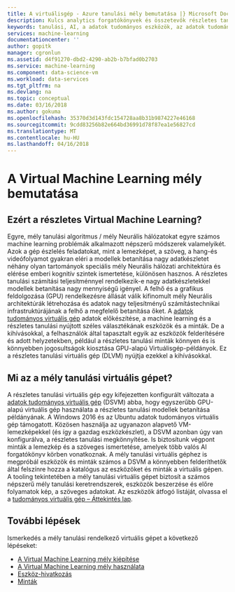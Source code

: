```yaml
---
title: A virtuálisgép - Azure tanulási mély bemutatása |} Microsoft Docs
description: Kulcs analytics forgatókönyvek és összetevők részletes tanulási virtuális gépek.
keywords: tanulási, AI, a adatok tudományos eszközök, az adatok tudományos virtuális gép, mély adattudomány, linux adattudomány eszközei
services: machine-learning
documentationcenter: ''
author: gopitk
manager: cgronlun
ms.assetid: d4f91270-dbd2-4290-ab2b-b7bfad0b2703
ms.service: machine-learning
ms.component: data-science-vm
ms.workload: data-services
ms.tgt_pltfrm: na
ms.devlang: na
ms.topic: conceptual
ms.date: 03/16/2018
ms.author: gokuma
ms.openlocfilehash: 35370d3d143fdc154728aa8b31b9874227e46168
ms.sourcegitcommit: 9cdd83256b82e664bd36991d78f87ea1e56827cd
ms.translationtype: MT
ms.contentlocale: hu-HU
ms.lasthandoff: 04/16/2018
---
```

# <a name="introduction-to-the-deep-learning-virtual-machine"></a>A Virtual Machine Learning mély bemutatása

## <a name="why-deep-learning-virtual-machine"></a>Ezért a részletes Virtual Machine Learning? 

Egyre, mély tanulási algoritmus / mély Neurális hálózatokat egyre számos machine learning problémák alkalmazott népszerű módszerek valamelyikét. Azok a gép észlelés feladatokat, mint a lemezképet, a szöveg, a hang-és videófolyamot gyakran eléri a modellek betanítása nagy adatkészletet néhány olyan tartományok speciális mély Neurális hálózati architektúra és elérése emberi kognitív szintek ismertetése, különösen hasznos. A részletes tanulási számítási teljesítménnyel rendelkezik-e nagy adatkészletekkel modellek betanítása nagy mennyiségű igényel. A felhő és a grafikus feldolgozása (GPU) rendelkezésre állását válik kifinomult mély Neurális architektúrák létrehozása és adatok nagy teljesítményű számítástechnikai infrastruktúrájának a felhő a megfelelő betanítása őket.  A [adatok tudományos virtuális gép](overview.md) adatok előkészítése, a machine learning és a részletes tanulási nyújtott széles választékának eszközök és a minták. De a kihívásokkal, a felhasználók által tapasztalt egyik az eszközök felderítésére és adott helyzetekben, például a részletes tanulási minták könnyen és is könnyebben jogosultságok kiosztása GPU-alapú Virtuálisgép-példányok. Ez a részletes tanulási virtuális gép (DLVM) nyújtja ezekkel a kihívásokkal. 

## <a name="what-is-deep-learning-virtual-machine"></a>Mi az a mély tanulási virtuális gépet? 
A részletes tanulási virtuális gép egy kifejezetten konfigurált változata a [adatok tudományos virtuális gép](overview.md) (DSVM) abba, hogy egyszerűbb GPU-alapú virtuális gép használata a részletes tanulási modellek betanítása példányának. A Windows 2016 és az Ubuntu adatok tudományos virtuális gép támogatott.  Közösen használja az ugyanazon alapvető VM-lemezképekkel (és így a gazdag eszközkészlet), a DSVM azonban úgy van konfigurálva, a részletes tanulási megkönnyítése. Is biztosítunk végpont minták a lemezkép és a szöveges ismertetése, amelyek több valós AI forgatókönyv körben vonatkoznak. A mély tanulási virtuális géphez is megpróbál eszközök és minták számos a DSVM a könnyebben felderíthetők által felszínre hozza a katalógus az eszközöket és minták a virtuális gépen. A tooling tekintetében a mély tanulási virtuális gépet biztosít a számos népszerű mély tanulási keretrendszerek, eszközök beszerzése és előre folyamatok kép, a szöveges adatokat. Az eszközök átfogó listáját, olvassa el a [tudományos virtuális gép – Áttekintés lap](overview.md#whats-included-in-the-data-science-vm). 

## <a name="next-steps"></a>További lépések

Ismerkedés a mély tanulási rendelkező virtuális gépet a következő lépéseket:

* [A Virtual Machine Learning mély kiépítése](provision-deep-learning-dsvm.md)
* [A Virtual Machine Learning mély használata](use-deep-learning-dsvm.md)
* [Eszköz-hivatkozás](dsvm-deep-learning-ai-frameworks.md)
* [Minták](dsvm-samples-and-walkthroughs.md)
